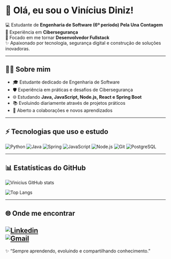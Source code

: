 # 👋 Olá, eu sou o Vinícius Diniz!

💻 Estudante de **Engenharia de Software (6º período) Pela Una Contagem**  
🔐 Experiência em **Cibersegurança**  
🚀 Focado em me tornar **Desenvolvedor Fullstack**  
✨ Apaixonado por tecnologia, segurança digital e construção de soluções inovadoras.  

---

## 🧑‍💻 Sobre mim
- 🎓 Estudante dedicado de Engenharia de Software  
- 🛡️ Experiência em práticas e desafios de Cibersegurança  
- 🌐 Estudando **Java, JavaScript, Node.js, React e Spring Boot**  
- 📚 Evoluindo diariamente através de projetos práticos  
- 🤝 Aberto a colaborações e novos aprendizados  

---

## ⚡ Tecnologias que uso e estudo

![Python](https://img.shields.io/badge/Python-3776AB?style=for-the-badge&logo=python&logoColor=white)
![Java](https://img.shields.io/badge/Java-ED8B00?style=for-the-badge&logo=java&logoColor=white)
![Spring](https://img.shields.io/badge/Spring-6DB33F?style=for-the-badge&logo=spring&logoColor=white)
![JavaScript](https://img.shields.io/badge/JavaScript-F7DF1E?style=for-the-badge&logo=javascript&logoColor=black)
![Node.js](https://img.shields.io/badge/Node.js-43853D?style=for-the-badge&logo=node.js&logoColor=white)
![Git](https://img.shields.io/badge/Git-F05032?style=for-the-badge&logo=git&logoColor=white)
![PostgreSQL](https://img.shields.io/badge/PostgreSQL-316192?style=for-the-badge&logo=postgresql&logoColor=white)

---

## 📊 Estatísticas do GitHub

![Vinicius GitHub stats](https://github-readme-stats.vercel.app/api?username=viniciusd7&show_icons=true&theme=radical)

![Top Langs](https://github-readme-stats.vercel.app/api/top-langs/?username=viniciusd7&layout=compact&theme=radical)

---

## 🌐 Onde me encontrar
[![Linkedin](https://img.shields.io/badge/LinkedIn-0077B5?style=for-the-badge&logo=linkedin&logoColor=white)](https://www.linkedin.com/in/vinícius-diniz-4b3a71324/)  
[![Gmail](https://img.shields.io/badge/Gmail-D14836?style=for-the-badge&logo=gmail&logoColor=white)](mailto:viniciusdm967@gmail.com)  
---

✨ “Sempre aprendendo, evoluindo e compartilhando conhecimento.”  
